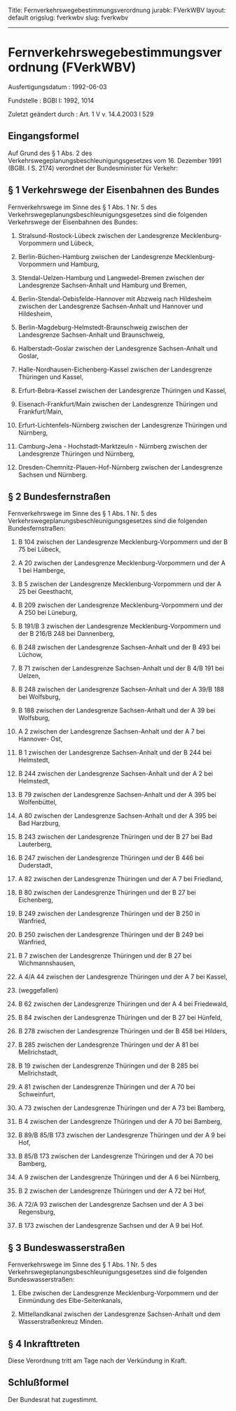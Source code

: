 Title: Fernverkehrswegebestimmungsverordnung
jurabk: FVerkWBV
layout: default
origslug: fverkwbv
slug: fverkwbv

---

# Fernverkehrswegebestimmungsverordnung (FVerkWBV)

Ausfertigungsdatum
:   1992-06-03

Fundstelle
:   BGBl I: 1992, 1014

Zuletzt geändert durch
:   Art. 1 V v. 14.4.2003 I 529


## Eingangsformel

Auf Grund des § 1 Abs. 2 des
Verkehrswegeplanungsbeschleunigungsgesetzes vom 16. Dezember 1991
(BGBl. I S. 2174) verordnet der Bundesminister für Verkehr:


## § 1 Verkehrswege der Eisenbahnen des Bundes

Fernverkehrswege im Sinne des § 1 Abs. 1 Nr. 5 des
Verkehrswegeplanungsbeschleunigungsgesetzes sind die folgenden
Verkehrswege der Eisenbahnen des Bundes:


1.  Stralsund-Rostock-Lübeck zwischen der Landesgrenze Mecklenburg-
    Vorpommern und Lübeck,


2.  Berlin-Büchen-Hamburg zwischen der Landesgrenze Mecklenburg-Vorpommern
    und Hamburg,


3.  Stendal-Uelzen-Hamburg und Langwedel-Bremen zwischen der Landesgrenze
    Sachsen-Anhalt und Hamburg und Bremen,


4.  Berlin-Stendal-Oebisfelde-Hannover mit Abzweig nach Hildesheim
    zwischen der Landesgrenze Sachsen-Anhalt und Hannover und Hildesheim,


5.  Berlin-Magdeburg-Helmstedt-Braunschweig zwischen der Landesgrenze
    Sachsen-Anhalt und Braunschweig,


6.  Halberstadt-Goslar zwischen der Landesgrenze Sachsen-Anhalt und
    Goslar,


7.  Halle-Nordhausen-Eichenberg-Kassel zwischen der Landesgrenze Thüringen
    und Kassel,


8.  Erfurt-Bebra-Kassel zwischen der Landesgrenze Thüringen und Kassel,


9.  Eisenach-Frankfurt/Main zwischen der Landesgrenze Thüringen und
    Frankfurt/Main,


10. Erfurt-Lichtenfels-Nürnberg zwischen der Landesgrenze Thüringen und
    Nürnberg,


11. Camburg-Jena - Hochstadt-Marktzeuln - Nürnberg zwischen der
    Landesgrenze Thüringen und Nürnberg,


12. Dresden-Chemnitz-Plauen-Hof-Nürnberg zwischen der Landesgrenze Sachsen
    und Nürnberg.





## § 2 Bundesfernstraßen

Fernverkehrswege im Sinne des § 1 Abs. 1 Nr. 5 des
Verkehrswegeplanungsbeschleunigungsgesetzes sind die folgenden
Bundesfernstraßen:

1.  B 104 zwischen der Landesgrenze Mecklenburg-Vorpommern und der B 75
    bei Lübeck,


2.  A 20 zwischen der Landesgrenze Mecklenburg-Vorpommern und der A 1 bei
    Hamberge,


3.  B 5 zwischen der Landesgrenze Mecklenburg-Vorpommern und der A 25 bei
    Geesthacht,


4.  B 209 zwischen der Landesgrenze Mecklenburg-Vorpommern und der A 250
    bei Lüneburg,


5.  B 191/B 3 zwischen der Landesgrenze Mecklenburg-Vorpommern und der B
    216/B 248 bei Dannenberg,


6.  B 248 zwischen der Landesgrenze Sachsen-Anhalt und der B 493 bei
    Lüchow,


7.  B 71 zwischen der Landesgrenze Sachsen-Anhalt und der B 4/B 191 bei
    Uelzen,


8.  B 248 zwischen der Landesgrenze Sachsen-Anhalt und der A 39/B 188 bei
    Wolfsburg,


9.  B 188 zwischen der Landesgrenze Sachsen-Anhalt und der A 39 bei
    Wolfsburg,


10. A 2 zwischen der Landesgrenze Sachsen-Anhalt und der A 7 bei Hannover-
    Ost,


11. B 1 zwischen der Landesgrenze Sachsen-Anhalt und der B 244 bei
    Helmstedt,


12. B 244 zwischen der Landesgrenze Sachsen-Anhalt und der A 2 bei
    Helmstedt,


13. B 79 zwischen der Landesgrenze Sachsen-Anhalt und der A 395 bei
    Wolfenbüttel,


14. A 80 zwischen der Landesgrenze Sachsen-Anhalt und der A 395 bei Bad
    Harzburg,


15. B 243 zwischen der Landesgrenze Thüringen und der B 27 bei Bad
    Lauterberg,


16. B 247 zwischen der Landesgrenze Thüringen und der B 446 bei
    Duderstadt,


17. A 82 zwischen der Landesgrenze Thüringen und der A 7 bei Friedland,


18. B 80 zwischen der Landesgrenze Thüringen und der B 27 bei Eichenberg,


19. B 249 zwischen der Landesgrenze Thüringen und der B 250 in Wanfried,


20. B 250 zwischen der Landesgrenze Thüringen und der B 249 bei Wanfried,


21. B 7 zwischen der Landesgrenze Thüringen und der B 27 bei
    Wichmannshausen,


22. A 4/A 44 zwischen der Landesgrenze Thüringen und der A 7 bei Kassel,


23. (weggefallen)


24. B 62 zwischen der Landesgrenze Thüringen und der A 4 bei Friedewald,


25. B 84 zwischen der Landesgrenze Thüringen und der B 27 bei Hünfeld,


26. B 278 zwischen der Landesgrenze Thüringen und der B 458 bei Hilders,


27. B 285 zwischen der Landesgrenze Thüringen und der A 81 bei
    Mellrichstadt,


28. B 19 zwischen der Landesgrenze Thüringen und der B 285 bei
    Mellrichstadt,


29. A 81 zwischen der Landesgrenze Thüringen und der A 70 bei Schweinfurt,


30. A 73 zwischen der Landesgrenze Thüringen und der A 73 bei Bamberg,


31. B 4 zwischen der Landesgrenze Thüringen und der A 70 bei Bamberg,


32. B 89/B 85/B 173 zwischen der Landesgrenze Thüringen und der A 9 bei
    Hof,


33. B 85/B 173 zwischen der Landesgrenze Thüringen und der A 70 bei
    Bamberg,


34. A 9 zwischen der Landesgrenze Thüringen und der A 6 bei Nürnberg,


35. B 2 zwischen der Landesgrenze Thüringen und der A 72 bei Hof,


36. A 72/A 93 zwischen der Landesgrenze Sachsen und der A 3 bei
    Regensburg,


37. B 173 zwischen der Landesgrenze Sachsen und der A 9 bei Hof.





## § 3 Bundeswasserstraßen

Fernverkehrswege im Sinne des § 1 Abs. 1 Nr. 5 des
Verkehrswegeplanungsbeschleunigungsgesetzes sind die folgenden
Bundeswasserstraßen:

1.  Elbe zwischen der Landesgrenze Mecklenburg-Vorpommern und der
    Einmündung des Elbe-Seitenkanals,


2.  Mittellandkanal zwischen der Landesgrenze Sachsen-Anhalt und dem
    Wasserstraßenkreuz Minden.





## § 4 Inkrafttreten

Diese Verordnung tritt am Tage nach der Verkündung in Kraft.


## Schlußformel

Der Bundesrat hat zugestimmt.

